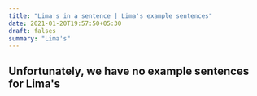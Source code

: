 ```yaml
---
title: "Lima's in a sentence | Lima's example sentences"
date: 2021-01-20T19:57:50+05:30
draft: falses
summary: "Lima's"
---
```

## Unfortunately, we have no example sentences for Lima's                 
